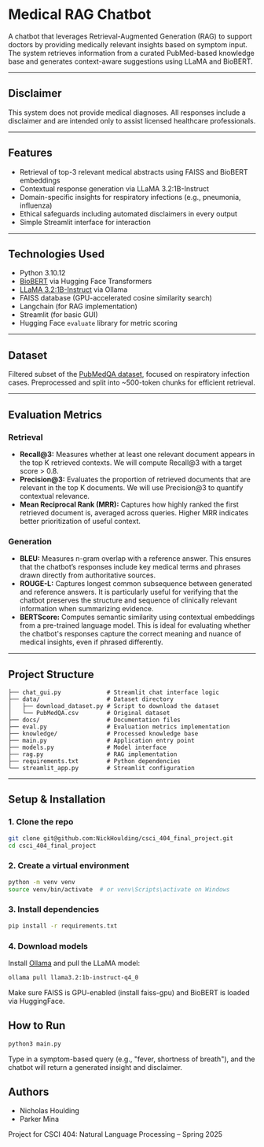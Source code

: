 # Medical RAG Chatbot

A chatbot that leverages Retrieval-Augmented Generation (RAG) to support doctors by providing medically relevant insights based on symptom input. The system retrieves information from a curated PubMed-based knowledge base and generates context-aware suggestions using LLaMA and BioBERT.

---

## Disclaimer
This system does not provide medical diagnoses. All responses include a disclaimer and are intended only to assist licensed healthcare professionals.

---

## Features

- Retrieval of top-3 relevant medical abstracts using FAISS and BioBERT embeddings
- Contextual response generation via LLaMA 3.2:1B-Instruct
- Domain-specific insights for respiratory infections (e.g., pneumonia, influenza)
- Ethical safeguards including automated disclaimers in every output
- Simple Streamlit interface for interaction

---

## Technologies Used

- Python 3.10.12
- [BioBERT](https://huggingface.co/dmis-lab/biobert-v1.1) via Hugging Face Transformers
- [LLaMA 3.2:1B-Instruct](https://ollama.com/library/llama3.2) via Ollama
- FAISS database (GPU-accelerated cosine similarity search)
- Langchain (for RAG implementation)
- Streamlit (for basic GUI)
- Hugging Face `evaluate` library for metric scoring

---

## Dataset

Filtered subset of the [PubMedQA dataset](https://huggingface.co/datasets/qiaojin/PubMedQA), focused on respiratory infection cases. Preprocessed and split into ~500-token chunks for efficient retrieval.

---

## Evaluation Metrics

### Retrieval
- **Recall@3:** Measures whether at least one relevant document appears in the top K retrieved contexts. We will compute Recall@3 with a target score > 0.8.
- **Precision@3:** Evaluates the proportion of retrieved documents that are relevant in the top K documents. We will use Precision@3 to quantify contextual relevance.
- **Mean Reciprocal Rank (MRR):** Captures how highly ranked the first retrieved document is, averaged across queries. Higher MRR indicates better prioritization of useful context.

### Generation
- **BLEU:** Measures n-gram overlap with a reference answer. This ensures that the chatbot’s responses include key medical terms and phrases drawn directly from authoritative sources.
- **ROUGE-L:** Captures longest common subsequence between generated and reference answers. It is particularly useful for verifying that the chatbot preserves the structure and sequence of clinically relevant information when summarizing evidence.
- **BERTScore:** Computes semantic similarity using contextual embeddings from a pre-trained language model. This is ideal for evaluating whether the chatbot's responses capture the correct meaning and nuance of medical insights, even if phrased differently.

---

## Project Structure

```
├── chat_gui.py             # Streamlit chat interface logic
├── data/                   # Dataset directory
│   ├── download_dataset.py # Script to download the dataset
│   └── PubMedQA.csv        # Original dataset
├── docs/                   # Documentation files
├── eval.py                 # Evaluation metrics implementation
├── knowledge/              # Processed knowledge base
├── main.py                 # Application entry point
├── models.py               # Model interface
├── rag.py                  # RAG implementation
├── requirements.txt        # Python dependencies
└── streamlit_app.py        # Streamlit configuration
```

---

## Setup & Installation

### 1. Clone the repo
```bash
git clone git@github.com:NickHoulding/csci_404_final_project.git
cd csci_404_final_project
```

### 2. Create a virtual environment
```bash
python -m venv venv
source venv/bin/activate  # or venv\Scripts\activate on Windows
```

### 3. Install dependencies
```bash
pip install -r requirements.txt
```

### 4. Download models
Install [Ollama](https://ollama.com/) and pull the LLaMA model:

```bash
ollama pull llama3.2:1b-instruct-q4_0
```

Make sure FAISS is GPU-enabled (install faiss-gpu) and BioBERT is loaded via HuggingFace.

## How to Run
```bash
python3 main.py
```

Type in a symptom-based query (e.g., "fever, shortness of breath"), and the chatbot will return a generated insight and disclaimer.

## Authors
- Nicholas Houlding
- Parker Mina

Project for CSCI 404: Natural Language Processing – Spring 2025